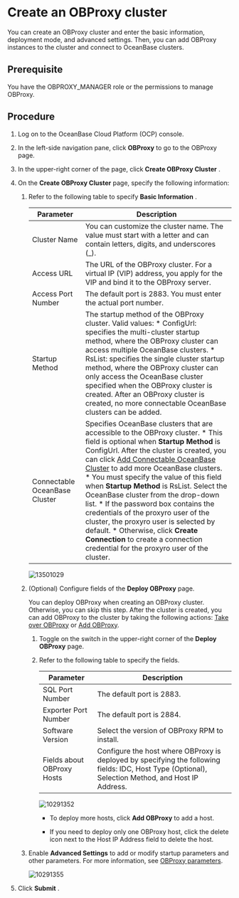 Create an OBProxy cluster 
==============================================

You can create an OBProxy cluster and enter the basic information, deployment mode, and advanced settings. Then, you can add OBProxy instances to the cluster and connect to OceanBase clusters. 

Prerequisite 
---------------------------------

You have the OBPROXY_MANAGER role or the permissions to manage OBProxy.

**Procedure** 
----------------------------------

1. Log on to the OceanBase Cloud Platform (OCP) console.

   

2. In the left-side navigation pane, click **OBProxy** to go to the OBProxy page.

   

3. In the upper-right corner of the page, click **Create OBProxy Cluster** .

   

4. On the **Create OBProxy Cluster** page, specify the following information:

   1. Refer to the following table to specify **Basic Information** . 

      

      |           Parameter           |                                                                                                                                                                                                                                                                                                                                                                                                                                                       Description                                                                                                                                                                                                                                                                                                                                                                                                                                                       |
      |-------------------------------|-------------------------------------------------------------------------------------------------------------------------------------------------------------------------------------------------------------------------------------------------------------------------------------------------------------------------------------------------------------------------------------------------------------------------------------------------------------------------------------------------------------------------------------------------------------------------------------------------------------------------------------------------------------------------------------------------------------------------------------------------------------------------------------------------------------------------------------------------------------------------------------------------------------------------|
      | Cluster Name                  | You can customize the cluster name. The value must start with a letter and can contain letters, digits, and underscores (_).                                                                                                                                                                                                                                                                                                                                                                                                                                                                                                                                                                                                                                                                                                                                                                                            |
      | Access URL                    | The URL of the OBProxy cluster. For a virtual IP (VIP) address, you apply for the VIP and bind it to the OBProxy server.                                                                                                                                                                                                                                                                                                                                                                                                                                                                                                                                                                                                                                                                                                                                                                                                |
      | Access Port Number            | The default port is 2883. You must enter the actual port number.                                                                                                                                                                                                                                                                                                                                                                                                                                                                                                                                                                                                                                                                                                                                                                                                                                                        |
      | Startup Method                | The startup method of the OBProxy cluster. Valid values: * ConfigUrl: specifies the multi-cluster startup method, where the OBProxy cluster can access multiple OceanBase clusters.   * RsList: specifies the single cluster startup method, where the OBProxy cluster can only access the OceanBase cluster specified when the OBProxy cluster is created. After an OBProxy cluster is created, no more connectable OceanBase clusters can be added.                                                                                                                                                                                                                                                                                                                                                                |
      | Connectable OceanBase Cluster | Specifies OceanBase clusters that are accessible to the OBProxy cluster.  * This field is optional when **Startup Method** is ConfigUrl. After the cluster is created, you can click [Add Connectable OceanBase Cluster](/en-US/3.ob-cloud-platform/8.obproxy-management/10.add-a-connectable-ob-cluster.md) to add more OceanBase clusters.   * You must specify the value of this field when **Startup Method** is RsList.  Select the OceanBase cluster from the drop-down list.  * If the password box contains the credentials of the proxyro user of the cluster, the proxyro user is selected by default.   * Otherwise, click **Create Connection** to create a connection credential for the proxyro user of the cluster.      |

      

      ![13501029](https://help-static-aliyun-doc.aliyuncs.com/assets/img/en-US/9763667361/p345724.png)
      
   
   2. (Optional) Configure fields of the **Deploy OBProxy** page. 

      You can deploy OBProxy when creating an OBProxy cluster. Otherwise, you can skip this step. After the cluster is created, you can add OBProxy to the cluster by taking the following actions: [Take over OBProxy](/en-US/3.ob-cloud-platform/8.obproxy-management/2.userguide-obproxy.md) or [Add OBProxy](/en-US/3.ob-cloud-platform/8.obproxy-management/6.add-obproxy.md). 
      1. Toggle on the switch in the upper-right corner of the **Deploy OBProxy** page.

         
      
      2. Refer to the following table to specify the fields. 

         

         |         Parameter          |                                                                    Description                                                                     |
         |----------------------------|----------------------------------------------------------------------------------------------------------------------------------------------------|
         | SQL Port Number            | The default port is 2883.                                                                                                                          |
         | Exporter Port Number       | The default port is 2884.                                                                                                                          |
         | Software Version           | Select the version of OBProxy RPM to install.                                                                                                      |
         | Fields about OBProxy Hosts | Configure the host where OBProxy is deployed by specifying the following fields: IDC, Host Type (Optional), Selection Method, and Host IP Address. |

         

         ![10291352](https://help-static-aliyun-doc.aliyuncs.com/assets/img/en-US/9763667361/p345725.png)
         * To deploy more hosts, click **Add OBProxy** to add a host.

           
         
         * If you need to deploy only one OBProxy host, click the delete icon next to the Host IP Address field to delete the host.

           
         

         
      

      
   
   3. Enable **Advanced Settings** to add or modify startup parameters and other parameters. For more information, see [OBProxy parameters](/en-US/3.ob-cloud-platform/12.appendix/10.odp-cluster-parameters.md).

      ![10291355](https://help-static-aliyun-doc.aliyuncs.com/assets/img/en-US/9763667361/p345728.png)
      
   

   

5. Click **Submit** .

   




